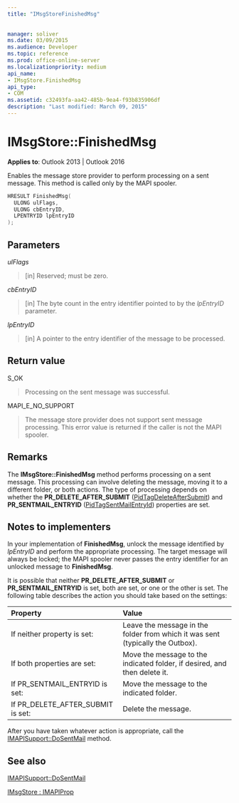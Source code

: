 ```yaml
---
title: "IMsgStoreFinishedMsg"
 
 
manager: soliver
ms.date: 03/09/2015
ms.audience: Developer
ms.topic: reference
ms.prod: office-online-server
ms.localizationpriority: medium
api_name:
- IMsgStore.FinishedMsg
api_type:
- COM
ms.assetid: c32493fa-aa42-485b-9ea4-f93b835906df
description: "Last modified: March 09, 2015"
---
```


# IMsgStore::FinishedMsg

  
  
**Applies to**: Outlook 2013 | Outlook 2016 
  
Enables the message store provider to perform processing on a sent message. This method is called only by the MAPI spooler.
  
```cpp
HRESULT FinishedMsg(
  ULONG ulFlags,
  ULONG cbEntryID,
  LPENTRYID lpEntryID
);
```

## Parameters

 _ulFlags_
  
> [in] Reserved; must be zero.
    
 _cbEntryID_
  
> [in] The byte count in the entry identifier pointed to by the  _lpEntryID_ parameter. 
    
 _lpEntryID_
  
> [in] A pointer to the entry identifier of the message to be processed.
    
## Return value

S_OK 
  
> Processing on the sent message was successful.
    
MAPI_E_NO_SUPPORT 
  
> The message store provider does not support sent message processing. This error value is returned if the caller is not the MAPI spooler.
    
## Remarks

The **IMsgStore::FinishedMsg** method performs processing on a sent message. This processing can involve deleting the message, moving it to a different folder, or both actions. The type of processing depends on whether the **PR_DELETE_AFTER_SUBMIT** ([PidTagDeleteAfterSubmit](pidtagdeleteaftersubmit-canonical-property.md)) and **PR_SENTMAIL_ENTRYID** ([PidTagSentMailEntryId](pidtagsentmailentryid-canonical-property.md)) properties are set. 
  
## Notes to implementers

In your implementation of **FinishedMsg**, unlock the message identified by  _lpEntryID_ and perform the appropriate processing. The target message will always be locked; the MAPI spooler never passes the entry identifier for an unlocked message to **FinishedMsg**.
  
It is possible that neither **PR_DELETE_AFTER_SUBMIT** or **PR_SENTMAIL_ENTRYID** is set, both are set, or one or the other is set. The following table describes the action you should take based on the settings: 
  
|Property|Value|
|:-----|:-----|
|If neither property is set:  <br/> |Leave the message in the folder from which it was sent (typically the Outbox). |
|If both properties are set:  <br/> |Move the message to the indicated folder, if desired, and then delete it. |
|If PR_SENTMAIL_ENTRYID is set:  <br/> |Move the message to the indicated folder. |
|If PR_DELETE_AFTER_SUBMIT is set:  <br/> |Delete the message. |
   
After you have taken whatever action is appropriate, call the [IMAPISupport::DoSentMail](imapisupport-dosentmail.md) method. 
  
## See also



[IMAPISupport::DoSentMail](imapisupport-dosentmail.md)
  
[IMsgStore : IMAPIProp](imsgstoreimapiprop.md)

